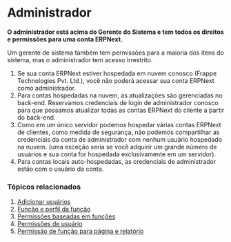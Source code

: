 # Administrador


**O administrador está acima do Gerente do Sistema e tem todos os direitos e permissões para uma conta ERPNext.**


Um gerente de sistema também tem permissões para a maioria dos itens do sistema, mas o administrador tem acesso irrestrito.


1. Se sua conta ERPNext estiver hospedada em nuvem conosco (Frappe Technologies Pvt. Ltd.), você não poderá acessar sua conta ERPNext como administrador.
2. Para contas hospedadas na nuvem, as atualizações são gerenciadas no back-end. Reservamos credenciais de login de administrador conosco para que possamos atualizar todas as contas ERPNext do cliente a partir do back-end.
3. Como em um único servidor podemos hospedar várias contas ERPNext de clientes, como medida de segurança, não podemos compartilhar as credenciais da conta de administrador com nenhum usuário hospedado na nuvem. (uma exceção seria se você adquirir um grande número de usuários e sua conta for hospedada exclusivamente em um servidor).
4. Para contas locais auto-hospedadas, as credenciais de administrador estão com o usuário da conta.


### Tópicos relacionados


1. [Adicionar usuários](/docs/pt/setting-up/users-and-permissions/adding-users)
2. [Função e perfil da função](/docs/pt/setting-up/users-and-permissions/role-and-role-profile)
3. [Permissões baseadas em funções](/docs/pt/setting-up/users-and-permissions/role-based-permissions)
4. [Permissões de usuário](/docs/pt/setting-up/users-and-permissions/user-permissions)
5. [Permissão de função para página e relatório](/docs/pt/setting-up/users-and-permissions/role-permission-for-page-and-report)
